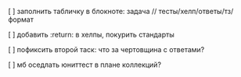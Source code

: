 

[ ] заполнить табличку в блокноте: задача // тесты/хелп/ответы/тз/формат

[ ] добавить :return: в хелпы, покурить стандарты

[ ] пофиксить второй таск: что за чертовщина с ответами?

[ ] мб оседлать юниттест в плане коллекций?